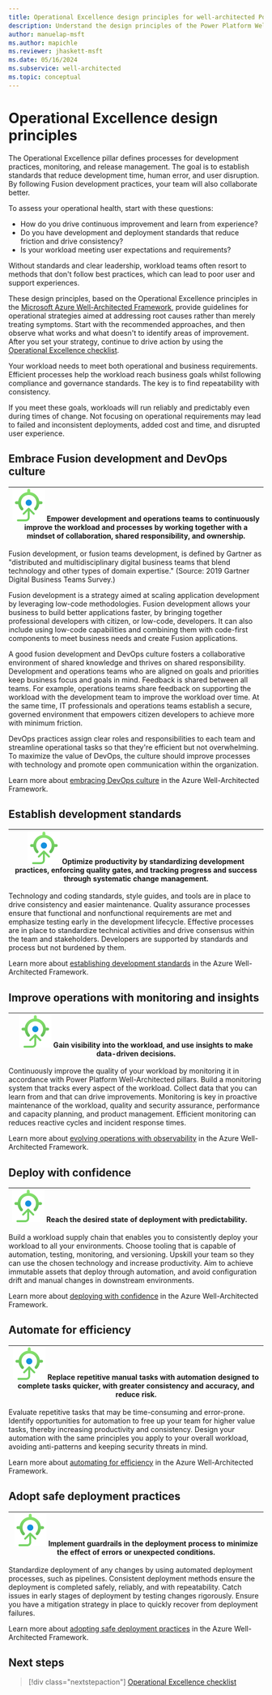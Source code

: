 ```yaml
---
title: Operational Excellence design principles for well-architected Power Platform workloads
description: Understand the design principles of the Power Platform Well-Architected Operational Excellence pillar.
author: manuelap-msft
ms.author: mapichle
ms.reviewer: jhaskett-msft
ms.date: 05/16/2024
ms.subservice: well-architected
ms.topic: conceptual
---
```


# Operational Excellence design principles

The Operational Excellence pillar defines processes for development practices, monitoring, and release management. The goal is to establish standards that reduce development time, human error, and user disruption. By following Fusion development practices, your team will also collaborate better.

To assess your operational health, start with these questions:

- How do you drive continuous improvement and learn from experience?
- Do you have development and deployment standards that reduce friction and drive consistency?
- Is your workload meeting user expectations and requirements?

Without standards and clear leadership, workload teams often resort to methods that don't follow best practices, which can lead to poor user and support experiences.

These design principles, based on the Operational Excellence principles in the [Microsoft Azure Well-Architected Framework](/azure/well-architected/reliability/principles), provide guidelines for operational strategies aimed at addressing root causes rather than merely treating symptoms. Start with the recommended approaches, and then observe what works and what doesn't to identify areas of improvement. After you set your strategy, continue to drive action by using the [Operational Excellence checklist](./checklist.md).

Your workload needs to meet both operational and business requirements. Efficient processes help the workload reach business goals whilst following compliance and governance standards. The key is to find repeatability with consistency.

If you meet these goals, workloads will run reliably and predictably even during times of change. Not focusing on operational requirements may lead to failed and inconsistent deployments, added cost and time, and disrupted user experience.

## Embrace Fusion development and DevOps culture

|![Goal icon](../_images/goal.svg) Empower development and operations teams to continuously improve the workload and processes by working together with a mindset of collaboration, shared responsibility, and ownership.|
|--|

Fusion development, or fusion teams development, is defined by Gartner as "distributed and multidisciplinary digital business teams that blend technology and other types of domain expertise." (Source: 2019 Gartner Digital Business Teams Survey.)

Fusion development is a strategy aimed at scaling application development by leveraging low-code methodologies. Fusion development allows your business to build better applications faster, by bringing together professional developers with citizen, or low-code, developers. It can also include using low-code capabilities and combining them with code-first components to meet business needs and create Fusion applications.

A good fusion development and DevOps culture fosters a collaborative environment of shared knowledge and thrives on shared responsibility. Development and operations teams who are aligned on goals and priorities keep business focus and goals in mind. Feedback is shared between all teams. For example, operations teams share feedback on supporting the workload with the development team to improve the workload over time. At the same time, IT professionals and operations teams establish a secure, governed environment that empowers citizen developers to achieve more with minimum friction.

DevOps practices assign clear roles and responsibilities to each team and streamline operational tasks so that they're efficient but not overwhelming. To maximize the value of DevOps, the culture should improve processes with technology and promote open communication within the organization.

Learn more about [embracing DevOps culture](/azure/well-architected/operational-excellence/principles#embrace-devops-culture) in the Azure Well-Architected Framework.

## Establish development standards

|![Goal icon](../_images/goal.svg) Optimize productivity by standardizing development practices, enforcing quality gates, and tracking progress and success through systematic change management.|
|--|

Technology and coding standards, style guides, and tools are in place to drive consistency and easier maintenance. Quality assurance processes ensure that functional and nonfunctional requirements are met and emphasize testing early in the development lifecycle. Effective processes are in place to standardize technical activities and drive consensus within the team and stakeholders. Developers are supported by standards and process but not burdened by them.

Learn more about [establishing development standards](/azure/well-architected/operational-excellence/principles#establish-development-standards) in the Azure Well-Architected Framework.

## Improve operations with monitoring and insights

|![Goal icon](../_images/goal.svg) Gain visibility into the workload, and use insights to make data-driven decisions.|
|--|

Continuously improve the quality of your workload by monitoring it in accordance with Power Platform Well-Architected pillars. Build a monitoring system that tracks every aspect of the workload. Collect data that you can learn from and that can drive improvements. Monitoring is key in proactive maintenance of the workload, quality and security assurance, performance and capacity planning, and product management. Efficient monitoring can reduces reactive cycles and incident response times.

Learn more about [evolving operations with observability](/azure/well-architected/operational-excellence/principles#evolve-operations-with-observability) in the Azure Well-Architected Framework.

## Deploy with confidence

|![Goal icon](../_images/goal.svg) Reach the desired state of deployment with predictability.|
|--|

Build a workload supply chain that enables you to consistently deploy your workload to all your environments. Choose tooling that is capable of automation, testing, monitoring, and versioning. Upskill your team so they can use the chosen technology and increase productivity. Aim to achieve immutable assets that deploy through automation, and avoid configuration drift and manual changes in downstream environments.

Learn more about [deploying with confidence](/azure/well-architected/operational-excellence/principles#deploy-with-confidence) in the Azure Well-Architected Framework.

## Automate for efficiency

|![Goal icon](../_images/goal.svg) Replace repetitive manual tasks with automation designed to complete tasks quicker, with greater consistency and accuracy, and reduce risk.|
|--|

Evaluate repetitive tasks that may be time-consuming and error-prone. Identify opportunities for automation to free up your team for higher value tasks, thereby increasing productivity and consistency. Design your automation with the same principles you apply to your overall workload, avoiding anti-patterns and keeping security threats in mind. 

Learn more about [automating for efficiency](/azure/well-architected/operational-excellence/principles#automate-for-efficiency) in the Azure Well-Architected Framework.

## Adopt safe deployment practices

|![Goal icon](../_images/goal.svg) Implement guardrails in the deployment process to minimize the effect of errors or unexpected conditions.|
|--|

Standardize deployment of any changes by using automated deployment processes, such as pipelines. Consistent deployment methods ensure the deployment is completed safely, reliably, and with repeatability. Catch issues in early stages of deployment by testing changes rigorously. Ensure you have a mitigation strategy in place to quickly recover from deployment failures.

Learn more about [adopting safe deployment practices](/azure/well-architected/operational-excellence/principles#adopt-safe-deployment-practices) in the Azure Well-Architected Framework.

## Next steps

> [!div class="nextstepaction"]
> [Operational Excellence checklist](checklist.md)
